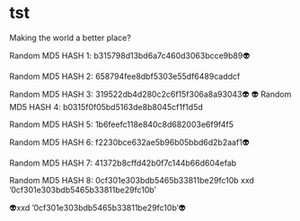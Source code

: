 # tst



Making the world a better place?

Random MD5 HASH 1: b315798d13bd6a7c460d3063bcce9b89👽

Random MD5 HASH 2: 658794fee8dbf5303e55df6489caddcf

Random MD5 HASH 3: 319522db4d280c2c6f15f306a8a93043👽
👽
Random MD5 HASH 4: b0315f0f05bd5163de8b8045cf1f1d5d

Random MD5 HASH 5: 1b6feefc118e840c8d682003e6f9f4f5

Random MD5 HASH 6: f2230bce632ae5b96b05bbd6d2b2aaf1👽

Random MD5 HASH 7: 41372b8cffd42b0f7c144b66d604efab

Random MD5 HASH 8: 0cf301e303bdb5465b33811be29fc10b
xxd ’0cf301e303bdb5465b33811be29fc10b’

👽xxd ’0cf301e303bdb5465b33811be29fc10b’👽
